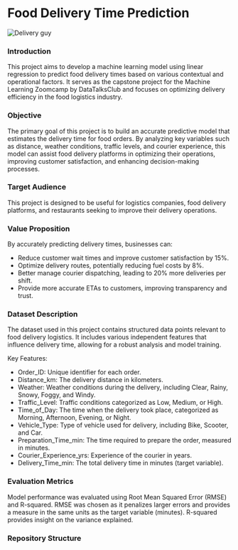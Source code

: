 # Food Delivery Time Prediction

![Delivery guy](image.png)

### Introduction
This project aims to develop a machine learning model using linear regression to predict food delivery times based on various contextual and operational factors. It serves as the capstone project for the Machine Learning Zoomcamp by DataTalksClub and focuses on optimizing delivery efficiency in the food logistics industry.

### Objective
The primary goal of this project is to build an accurate predictive model that estimates the delivery time for food orders. By analyzing key variables such as distance, weather conditions, traffic levels, and courier experience, this model can assist food delivery platforms in optimizing their operations, improving customer satisfaction, and enhancing decision-making processes.

### Target Audience

This project is designed to be useful for logistics companies, food delivery platforms, and restaurants seeking to improve their delivery operations.

### Value Proposition
By accurately predicting delivery times, businesses can:
* Reduce customer wait times and improve customer satisfaction by 15%.
* Optimize delivery routes, potentially reducing fuel costs by 8%.
* Better manage courier dispatching, leading to 20% more deliveries per shift.
* Provide more accurate ETAs to customers, improving transparency and trust.

### Dataset Description
The dataset used in this project contains structured data points relevant to food delivery logistics. It includes various independent features that influence delivery time, allowing for a robust analysis and model training.

Key Features:
- Order_ID: Unique identifier for each order.
- Distance_km: The delivery distance in kilometers.
- Weather: Weather conditions during the delivery, including Clear, Rainy, Snowy, Foggy, and Windy.
- Traffic_Level: Traffic conditions categorized as Low, Medium, or High.
- Time_of_Day: The time when the delivery took place, categorized as Morning, Afternoon, Evening, or Night.
- Vehicle_Type: Type of vehicle used for delivery, including Bike, Scooter, and Car.
- Preparation_Time_min: The time required to prepare the order, measured in minutes.
- Courier_Experience_yrs: Experience of the courier in years.
- Delivery_Time_min: The total delivery time in minutes (target variable).

### Evaluation Metrics
Model performance was evaluated using Root Mean Squared Error (RMSE) and R-squared. RMSE was chosen as it penalizes larger errors and provides a measure in the same units as the target variable (minutes). R-squared provides insight on the variance explained.

### Repository Structure